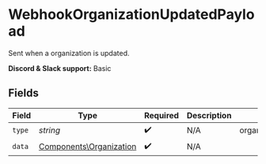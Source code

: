 # WebhookOrganizationUpdatedPayload

Sent when a organization is updated.

**Discord & Slack support:** Basic


## Fields

| Field                                                              | Type                                                               | Required                                                           | Description                                                        | Example                                                            |
| ------------------------------------------------------------------ | ------------------------------------------------------------------ | ------------------------------------------------------------------ | ------------------------------------------------------------------ | ------------------------------------------------------------------ |
| `type`                                                             | *string*                                                           | :heavy_check_mark:                                                 | N/A                                                                | organization.updated                                               |
| `data`                                                             | [Components\Organization](../../Models/Components/Organization.md) | :heavy_check_mark:                                                 | N/A                                                                |                                                                    |